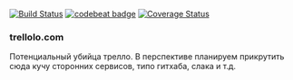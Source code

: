 [![Build Status](https://travis-ci.org/electricSemyon/Projector.svg?branch=master)](https://travis-ci.org/electricSemyon/Projector)
[![codebeat badge](https://codebeat.co/badges/f3dbf6da-d8ea-43c0-8fca-2cb478889059)](https://codebeat.co/projects/github-com-electricsemyon-projector-master)
[![Coverage Status](https://coveralls.io/repos/github/electricSemyon/Projector/badge.svg?branch=master)](https://coveralls.io/github/electricSemyon/Projector?branch=master)

### trellolo.com
Потенциальный убийца трелло. В перспективе планируем прикрутить сюда кучу сторонних сервисов, типо гитхаба, слака и т.д.
